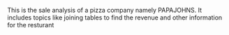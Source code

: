 This is the sale analysis of a pizza company namely PAPAJOHNS. It includes topics like joining tables to find the revenue and other information for the resturant
